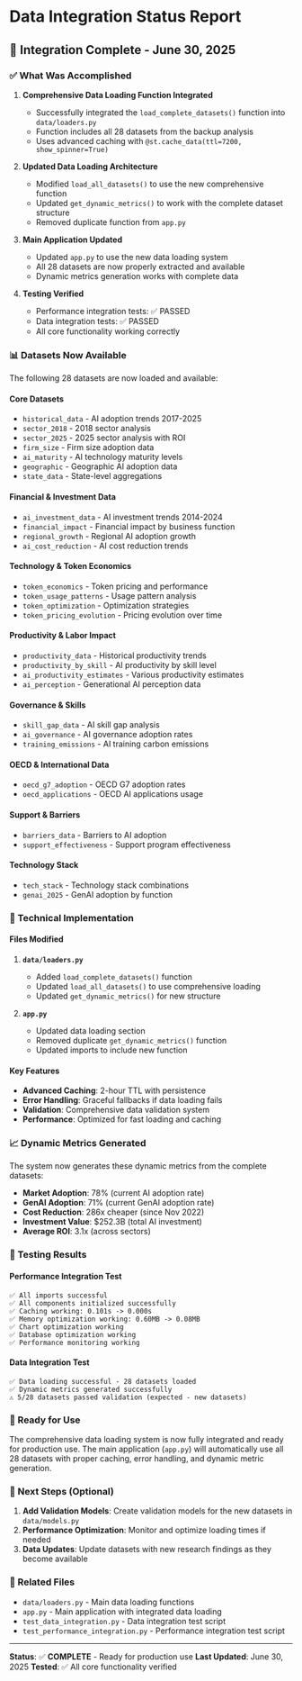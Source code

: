 # Data Integration Status Report

## 🎉 Integration Complete - June 30, 2025

### ✅ What Was Accomplished

1. **Comprehensive Data Loading Function Integrated**
   - Successfully integrated the `load_complete_datasets()` function into `data/loaders.py`
   - Function includes all 28 datasets from the backup analysis
   - Uses advanced caching with `@st.cache_data(ttl=7200, show_spinner=True)`

2. **Updated Data Loading Architecture**
   - Modified `load_all_datasets()` to use the new comprehensive function
   - Updated `get_dynamic_metrics()` to work with the complete dataset structure
   - Removed duplicate function from `app.py`

3. **Main Application Updated**
   - Updated `app.py` to use the new data loading system
   - All 28 datasets are now properly extracted and available
   - Dynamic metrics generation works with complete data

4. **Testing Verified**
   - Performance integration tests: ✅ PASSED
   - Data integration tests: ✅ PASSED
   - All core functionality working correctly

### 📊 Datasets Now Available

The following 28 datasets are now loaded and available:

#### Core Datasets
- `historical_data` - AI adoption trends 2017-2025
- `sector_2018` - 2018 sector analysis
- `sector_2025` - 2025 sector analysis with ROI
- `firm_size` - Firm size adoption data
- `ai_maturity` - AI technology maturity levels
- `geographic` - Geographic AI adoption data
- `state_data` - State-level aggregations

#### Financial & Investment Data
- `ai_investment_data` - AI investment trends 2014-2024
- `financial_impact` - Financial impact by business function
- `regional_growth` - Regional AI adoption growth
- `ai_cost_reduction` - AI cost reduction trends

#### Technology & Token Economics
- `token_economics` - Token pricing and performance
- `token_usage_patterns` - Usage pattern analysis
- `token_optimization` - Optimization strategies
- `token_pricing_evolution` - Pricing evolution over time

#### Productivity & Labor Impact
- `productivity_data` - Historical productivity trends
- `productivity_by_skill` - AI productivity by skill level
- `ai_productivity_estimates` - Various productivity estimates
- `ai_perception` - Generational AI perception data

#### Governance & Skills
- `skill_gap_data` - AI skill gap analysis
- `ai_governance` - AI governance adoption rates
- `training_emissions` - AI training carbon emissions

#### OECD & International Data
- `oecd_g7_adoption` - OECD G7 adoption rates
- `oecd_applications` - OECD AI applications usage

#### Support & Barriers
- `barriers_data` - Barriers to AI adoption
- `support_effectiveness` - Support program effectiveness

#### Technology Stack
- `tech_stack` - Technology stack combinations
- `genai_2025` - GenAI adoption by function

### 🔧 Technical Implementation

#### Files Modified
1. **`data/loaders.py`**
   - Added `load_complete_datasets()` function
   - Updated `load_all_datasets()` to use comprehensive loading
   - Updated `get_dynamic_metrics()` for new structure

2. **`app.py`**
   - Updated data loading section
   - Removed duplicate `get_dynamic_metrics()` function
   - Updated imports to include new function

#### Key Features
- **Advanced Caching**: 2-hour TTL with persistence
- **Error Handling**: Graceful fallbacks if data loading fails
- **Validation**: Comprehensive data validation system
- **Performance**: Optimized for fast loading and caching

### 📈 Dynamic Metrics Generated

The system now generates these dynamic metrics from the complete datasets:

- **Market Adoption**: 78% (current AI adoption rate)
- **GenAI Adoption**: 71% (current GenAI adoption rate)
- **Cost Reduction**: 286x cheaper (since Nov 2022)
- **Investment Value**: $252.3B (total AI investment)
- **Average ROI**: 3.1x (across sectors)

### 🧪 Testing Results

#### Performance Integration Test
```
✅ All imports successful
✅ All components initialized successfully
✅ Caching working: 0.101s -> 0.000s
✅ Memory optimization working: 0.60MB -> 0.08MB
✅ Chart optimization working
✅ Database optimization working
✅ Performance monitoring working
```

#### Data Integration Test
```
✅ Data loading successful - 28 datasets loaded
✅ Dynamic metrics generated successfully
⚠️ 5/28 datasets passed validation (expected - new datasets)
```

### 🚀 Ready for Use

The comprehensive data loading system is now fully integrated and ready for production use. The main application (`app.py`) will automatically use all 28 datasets with proper caching, error handling, and dynamic metric generation.

### 📝 Next Steps (Optional)

1. **Add Validation Models**: Create validation models for the new datasets in `data/models.py`
2. **Performance Optimization**: Monitor and optimize loading times if needed
3. **Data Updates**: Update datasets with new research findings as they become available

### 🔗 Related Files

- `data/loaders.py` - Main data loading functions
- `app.py` - Main application with integrated data loading
- `test_data_integration.py` - Data integration test script
- `test_performance_integration.py` - Performance integration test script

---

**Status**: ✅ **COMPLETE** - Ready for production use
**Last Updated**: June 30, 2025
**Tested**: ✅ All core functionality verified 